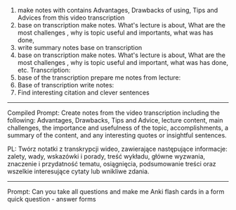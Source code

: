 
1. make notes with contains Advantages, Drawbacks of using,  Tips and Advices from this video transcription
2. base on transcription make notes. What's lecture is about, What are the most challenges , why is topic useful and importants, what was has done,
3. write summary notes base on transcription
4. base on transcription make notes. What's lecture is about, What are the most challenges , why is topic useful and important, what was has done, etc. Transcription:
5. base of the transcription prepare me notes from lecture:
6. Base of transcription write notes:
7. Find interesting citation and clever sentences
------

Compiled Prompt: 
Create notes from the video transcription including the following: Advantages, Drawbacks, Tips and Advice, lecture content, main challenges, the importance and usefulness of the topic, accomplishments, a summary of the content, and any interesting quotes or insightful sentences.

PL:
Twórz notatki z transkrypcji wideo, zawierające następujące informacje: zalety, wady, wskazówki i porady, treść wykładu, główne wyzwania, znaczenie i przydatność tematu, osiągnięcia, podsumowanie treści oraz wszelkie interesujące cytaty lub wnikliwe zdania.

----

Prompt:
Can you take all questions and make me Anki flash cards in a form quick question - answer forms



